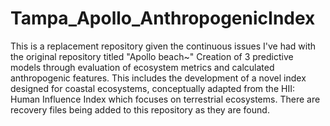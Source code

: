 # Tampa_Apollo_AnthropogenicIndex
This is a replacement repository given the continuous issues I've had with the original repository titled "Apollo beach~"
Creation of 3 predictive models through evaluation of ecosystem metrics and calculated anthropogenic features.
This includes the development of a novel index designed for coastal ecosystems, conceptually adapted from the HII: Human Influence Index which focuses on terrestrial ecosystems.
There are recovery files being added to this repository as they are found.
